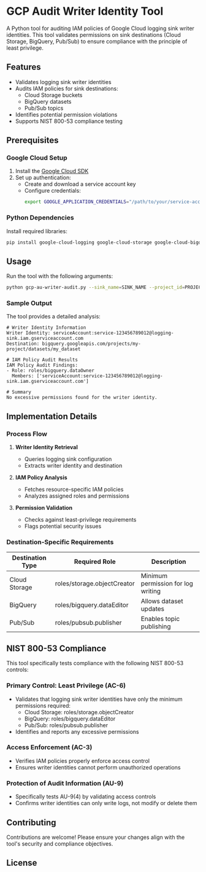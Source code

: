 # GCP Audit Writer Identity Tool

A Python tool for auditing IAM policies of Google Cloud logging sink writer identities. This tool validates permissions on sink destinations (Cloud Storage, BigQuery, Pub/Sub) to ensure compliance with the principle of least privilege.

## Features

- Validates logging sink writer identities
- Audits IAM policies for sink destinations:
  - Cloud Storage buckets
  - BigQuery datasets
  - Pub/Sub topics
- Identifies potential permission violations
- Supports NIST 800-53 compliance testing

## Prerequisites

### Google Cloud Setup

1. Install the [Google Cloud SDK](https://cloud.google.com/sdk/docs/install)
2. Set up authentication:
   - Create and download a service account key
   - Configure credentials:
     ```bash
     export GOOGLE_APPLICATION_CREDENTIALS="/path/to/your/service-account-key.json"
     ```

### Python Dependencies

Install required libraries:

```bash
pip install google-cloud-logging google-cloud-storage google-cloud-bigquery google-cloud-pubsub
```

## Usage

Run the tool with the following arguments:

```bash
python gcp-au-writer-audit.py --sink_name=SINK_NAME --project_id=PROJECT_ID
```

### Sample Output

The tool provides a detailed analysis:

```
# Writer Identity Information
Writer Identity: serviceAccount:service-123456789012@logging-sink.iam.gserviceaccount.com
Destination: bigquery.googleapis.com/projects/my-project/datasets/my_dataset

# IAM Policy Audit Results
IAM Policy Audit Findings:
- Role: roles/bigquery.dataOwner
  Members: ['serviceAccount:service-123456789012@logging-sink.iam.gserviceaccount.com']

# Summary
No excessive permissions found for the writer identity.
```

## Implementation Details

### Process Flow

1. **Writer Identity Retrieval**
   - Queries logging sink configuration
   - Extracts writer identity and destination

2. **IAM Policy Analysis**
   - Fetches resource-specific IAM policies
   - Analyzes assigned roles and permissions

3. **Permission Validation**
   - Checks against least-privilege requirements
   - Flags potential security issues

### Destination-Specific Requirements

| Destination Type | Required Role | Description |
|-----------------|---------------|-------------|
| Cloud Storage | roles/storage.objectCreator | Minimum permission for log writing |
| BigQuery | roles/bigquery.dataEditor | Allows dataset updates |
| Pub/Sub | roles/pubsub.publisher | Enables topic publishing |

## NIST 800-53 Compliance

This tool specifically tests compliance with the following NIST 800-53 controls:

### Primary Control: Least Privilege (AC-6)
- Validates that logging sink writer identities have only the minimum permissions required:
  - Cloud Storage: roles/storage.objectCreator
  - BigQuery: roles/bigquery.dataEditor
  - Pub/Sub: roles/pubsub.publisher
- Identifies and reports any excessive permissions

### Access Enforcement (AC-3)
- Verifies IAM policies properly enforce access control
- Ensures writer identities cannot perform unauthorized operations

### Protection of Audit Information (AU-9)
- Specifically tests AU-9(4) by validating access controls
- Confirms writer identities can only write logs, not modify or delete them

## Contributing

Contributions are welcome! Please ensure your changes align with the tool's security and compliance objectives.

## License

